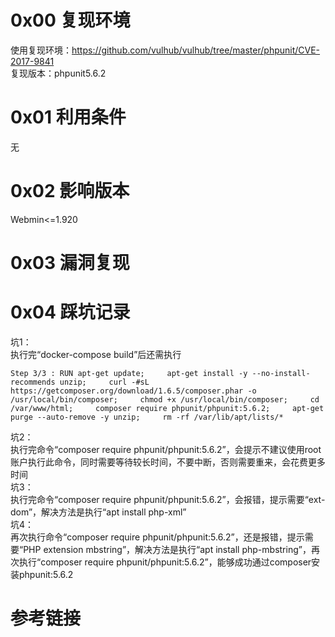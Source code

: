 # 0x00 复现环境
使用复现环境：https://github.com/vulhub/vulhub/tree/master/phpunit/CVE-2017-9841  
复现版本：phpunit5.6.2

# 0x01 利用条件
无

# 0x02 影响版本
Webmin<=1.920

# 0x03 漏洞复现

# 0x04 踩坑记录
坑1：  
执行完“docker-compose build”后还需执行
```
Step 3/3 : RUN apt-get update;     apt-get install -y --no-install-recommends unzip;     curl -#sL https://getcomposer.org/download/1.6.5/composer.phar -o /usr/local/bin/composer;     chmod +x /usr/local/bin/composer;     cd /var/www/html;     composer require phpunit/phpunit:5.6.2;     apt-get purge --auto-remove -y unzip;     rm -rf /var/lib/apt/lists/*
```
坑2：  
执行完命令“composer require phpunit/phpunit:5.6.2”，会提示不建议使用root账户执行此命令，同时需要等待较长时间，不要中断，否则需要重来，会花费更多时间  
坑3：  
执行完命令“composer require phpunit/phpunit:5.6.2”，会报错，提示需要“ext-dom”，解决方法是执行“apt install php-xml”  
坑4：  
再次执行命令“composer require phpunit/phpunit:5.6.2”，还是报错，提示需要“PHP extension mbstring”，解决方法是执行“apt install php-mbstring”，再次执行“composer require phpunit/phpunit:5.6.2”，能够成功通过composer安装phpunit:5.6.2

# 参考链接
